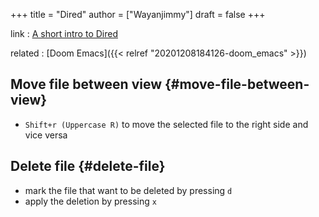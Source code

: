 +++
title = "Dired"
author = ["Wayanjimmy"]
draft = false
+++

link
: [A short intro to Dired](https://youtu.be/oZSmlAAbmYs)

related
: [Doom Emacs]({{< relref "20201208184126-doom_emacs" >}})


## Move file between view {#move-file-between-view}

-   `Shift+r (Uppercase R)` to move the selected file to the right side and vice versa


## Delete file {#delete-file}

-   mark the file that want to be deleted by pressing `d`
-   apply the deletion by pressing `x`
